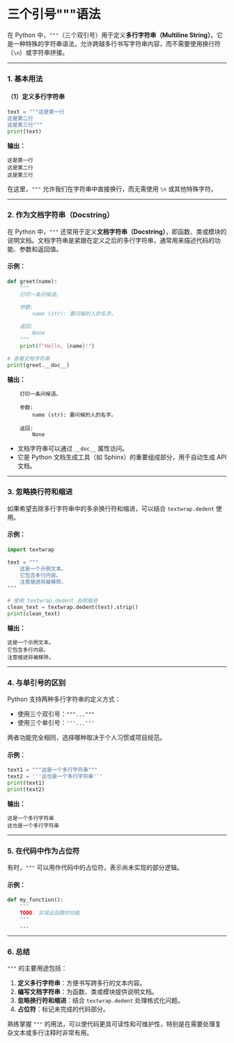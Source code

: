 # 三个引号"""语法

在 Python 中，`"""`（三个双引号）用于定义**多行字符串（Multiline String）**。它是一种特殊的字符串语法，允许跨越多行书写字符串内容，而不需要使用换行符（`\n`）或字符串拼接。

---

### **1. 基本用法**
#### （1）定义多行字符串
```python
text = """这是第一行
这是第二行
这是第三行"""
print(text)
```

**输出：**
```
这是第一行
这是第二行
这是第三行
```

在这里，`"""` 允许我们在字符串中直接换行，而无需使用 `\n` 或其他特殊字符。

---

### **2. 作为文档字符串（Docstring）**
在 Python 中，`"""` 还常用于定义**文档字符串（Docstring）**，即函数、类或模块的说明文档。文档字符串是紧跟在定义之后的多行字符串，通常用来描述代码的功能、参数和返回值。

#### 示例：
```python
def greet(name):
    """
    打印一条问候语。

    参数:
        name (str): 要问候的人的名字。
    
    返回:
        None
    """
    print(f"Hello, {name}!")

# 查看文档字符串
print(greet.__doc__)
```

**输出：**
```
    打印一条问候语。

    参数:
        name (str): 要问候的人的名字。
    
    返回:
        None
```

- 文档字符串可以通过 `__doc__` 属性访问。
- 它是 Python 文档生成工具（如 Sphinx）的重要组成部分，用于自动生成 API 文档。

---

### **3. 忽略换行符和缩进**
如果希望去除多行字符串中的多余换行符和缩进，可以结合 `textwrap.dedent` 使用。

#### 示例：
```python
import textwrap

text = """
    这是一个示例文本。
    它包含多行内容。
    注意缩进将被移除。
"""

# 使用 textwrap.dedent 去除缩进
clean_text = textwrap.dedent(text).strip()
print(clean_text)
```

**输出：**
```
这是一个示例文本。
它包含多行内容。
注意缩进将被移除。
```

---

### **4. 与单引号的区别**
Python 支持两种多行字符串的定义方式：
- 使用三个双引号：`"""..."""`
- 使用三个单引号：`'''...'''`

两者功能完全相同，选择哪种取决于个人习惯或项目规范。

#### 示例：
```python
text1 = """这是一个多行字符串"""
text2 = '''这也是一个多行字符串'''
print(text1)
print(text2)
```

**输出：**
```
这是一个多行字符串
这也是一个多行字符串
```

---

### **5. 在代码中作为占位符**
有时，`"""` 可以用作代码中的占位符，表示尚未实现的部分逻辑。

#### 示例：
```python
def my_function():
    """
    TODO: 实现此函数的功能
    """
    ...
```

---

### **6. 总结**
`"""` 的主要用途包括：
1. **定义多行字符串**：方便书写跨多行的文本内容。
2. **编写文档字符串**：为函数、类或模块提供说明文档。
3. **忽略换行符和缩进**：结合 `textwrap.dedent` 处理格式化问题。
4. **占位符**：标记未完成的代码部分。

熟练掌握 `"""` 的用法，可以使代码更具可读性和可维护性，特别是在需要处理复杂文本或多行注释时非常有用。
